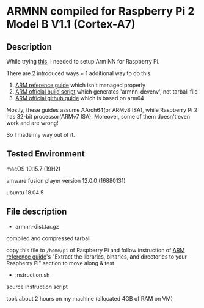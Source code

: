 # ARMNN compiled for Raspberry Pi 2 Model B V1.1 (Cortex-A7)

## Description
While trying [this](https://www.codeproject.com/Articles/5254336/Automatic-Trash-Classification-with-Raspberry-Pi-a), I needed to setup Arm NN for Raspberry Pi.

There are 2 introduced ways + 1 additional way to do this.

1. [ARM reference guide](https://developer.arm.com/solutions/machine-learning-on-arm/developer-material/how-to-guides/cross-compiling-arm-nn-for-the-raspberry-pi-and-tensorflow/single-page) which isn't managed properly
2. [ARM official build script](https://github.com/ARM-software/Tool-Solutions/tree/master/ml-tool-examples/build-armnn) which generates 'armnn-devenv', not tarball file
3. [ARM officiai github guide](https://github.com/ARM-software/armnn/blob/branches/armnn_20_08/BuildGuideCrossCompilation.md) which is based on arm64

Mostly, these guides assume AArch64(or ARMv8 ISA), while Raspberry Pi 2 has 32-bit processor(ARMv7 ISA).
Moreover, some of them doesn't even work and are wrong!

So I made my way out of it.

## Tested Environment
macOS 10.15.7 (19H2)

vmware fusion player version 12.0.0 (16880131)

ubuntu 18.04.5

## File description
* armnn-dist.tar.gz

compiled and compressed tarball

copy this file to `/home/pi` of Raspberry Pi and follow instruction of [ARM reference guide](https://developer.arm.com/solutions/machine-learning-on-arm/developer-material/how-to-guides/cross-compiling-arm-nn-for-the-raspberry-pi-and-tensorflow/extracting-arm-nn-on-your-raspberry-pi-and-running-a-sample-program)'s "Extract the libraries, binaries, and directories to your Raspberry Pi" section to move along & test

* instruction.sh

source instruction script

took about 2 hours on my machine (allocated 4GB of RAM on VM)

